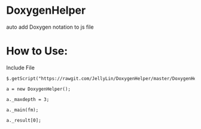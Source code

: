 # DoxygenHelper
auto add Doxygen notation to js file

# How to Use:

Include File

```
$.getScript("https://rawgit.com/JellyLin/DoxygenHelper/master/DoxygenHelper.js");
```

```
a = new DoxygenHelper();

a._maxdepth = 3;

a._main(fm);

a._result[0];
```

